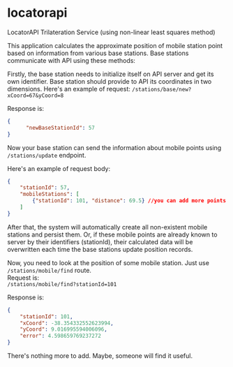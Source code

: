 # locatorapi

LocatorAPI Trilateration Service (using non-linear least squares method)

This application calculates the approximate position of mobile station point based on information from various base stations.
Base stations communicate with API using these methods:

Firstly, the base station needs to initialize itself on API server and get its own identifier. 
Base station should provide to API its coordinates in two dimensions. Here's an example of request:
`/stations/base/new?xCoord=67&yCoord=8`  

Response is: 

```json
{  
      "newBaseStationId": 57  
}
```  


Now your base station can send the information about mobile points using `/stations/update` endpoint. 

Here's an example of request body:  
```json
{
	"stationId": 57,
	"mobileStations": [
		{"stationId": 101, "distance": 69.5} //you can add more points here
	]
}
```

After that, the system will automatically create all non-existent mobile stations and persist them.
Or, if these mobile points are already known to server by their identifiers (stationId), 
their calculated data will be overwritten each time the base stations update position records. 

Now, you need to look at the position of some mobile station. Just use `/stations/mobile/find` route.  
Request is:  
```/stations/mobile/find?stationId=101```

Response is:  
```json
{
    "stationId": 101,
    "xCoord": -38.354332552623994,
    "yCoord": 9.016995594006096,
    "error": 4.598659769237272
}
```
There's nothing more to add. Maybe, someone will find it useful.